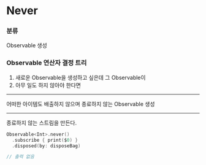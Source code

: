 # Never

### 분류

Observable 생성

### Observable 연산자 결정 트리

1. 새로운 Observable을 생성하고 싶은데 그 Observable이
2. 아무 일도 하지 않아야 한다면

---

어떠한 아이템도 배출하지 않으며 종료하지 않는 Observable 생성

---

종료하지 않는 스트림을 만든다.

```swift
Observable<Int>.never()
  .subscribe { print($0) }
  .disposed(by: disposeBag)

// 출력 없음
```


